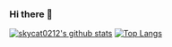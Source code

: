 ### Hi there 👋

<!--
**skycat0212/skycat0212** is a ✨ _special_ ✨ repository because its `README.md` (this file) appears on your GitHub profile.

Here are some ideas to get you started:

- 🔭 I’m currently working on ...
- 🌱 I’m currently learning ...
- 👯 I’m looking to collaborate on ...
- 🤔 I’m looking for help with ...
- 💬 Ask me about ...
- 📫 How to reach me: ...
- 😄 Pronouns: ...
- ⚡ Fun fact: ...
-->

[![skycat0212's github stats](https://github-readme-stats.vercel.app/api?username=skycat0212)](https://github.com/skycat0212/github-readme-stats)
[![Top Langs](https://github-readme-stats.vercel.app/api/top-langs/?username=skycat0212&layout=compact&custom_title=My&nbsp;Language&nbsp;⌨️&bg)](https://github.com/anuraghazra/github-readme-stats)
